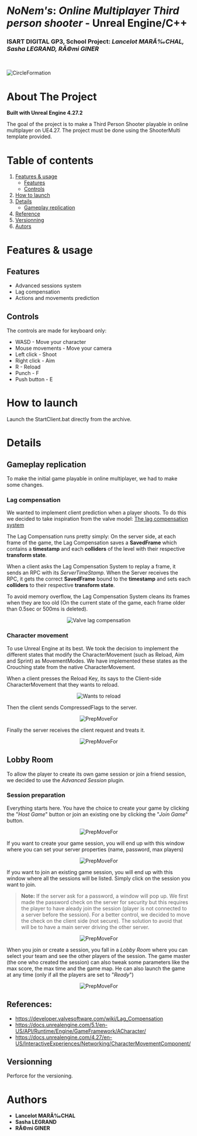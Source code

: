 # *NoNem's*: *Online Multiplayer Third person shooter* - **Unreal Engine/C++**
### ISART DIGITAL GP3, School Project: *Lancelot MARÃ‰CHAL, Sasha LEGRAND, RÃ©mi GINER*  

<br>

![CircleFormation](Annexes/lobby.png)

<!-- ABOUT THE PROJECT -->
# About The Project 
**Built with Unreal Engine 4.27.2**

The goal of the project is to make a Third Person Shooter playable in online multiplayer on UE4.27. The project must be done using the ShooterMulti template provided.

# Table of contents
1. [Features & usage](#features--usage)
    - [Features](#features)
    - [Controls](#controls)
3. [How to launch](#how-to-launch)
5. [Details](#details)
    - [Gameplay replication](#gameplay-replication)
5. [Reference](#references)
6. [Versionning](#versionning)
6. [Autors](#authors)

# Features & usage

## Features
- Advanced sessions system
- Lag compensation
- Actions and movements prediction

## Controls
The controls are made for keyboard only:
- WASD - Move your character
- Mouse movements - Move your camera
- Left click - Shoot
- Right click - Aim
- R - Reload
- Punch - F
- Push button - E

# How to launch
Launch the StartClient.bat directly from the archive.

# Details

## Gameplay replication 
To make the initial game playable in online multiplayer, we had to make some changes.

### **Lag compensation**
We wanted to implement client prediction when a player shoots. To do this 
we decided to take inspiration from the valve model: [The lag compensation system](https://developer.valvesoftware.com/wiki/Lag_Compensation.)

The Lag Compensation runs pretty simply: On the server side, at each frame of the game, the Lag Compensation saves a **SavedFrame** which contains a **timestamp**  and each **colliders** of the level with their respective **transform state**.

When a client asks the Lag Compensation System to replay a frame, it sends an RPC with its *ServerTimeStamp*. When the Server receives the RPC, it gets the correct **SavedFrame** bound to the **timestamp** and sets each **colliders** to their respective **transform state**.

To avoid memory overflow, the Lag Compensation System cleans its frames when they are too old (On the current state of the game, each frame older than 0.5sec or 500ms is deleted).

<div style="text-align:center">

![Valve lag compensation](Annexes/ValveLagCompensation.png)
</div>

### **Character movement**
To use Unreal Engine at its best. We took the decision to implement the different states that modify the CharacterMovement (such as Reload, Aim and Sprint) as MovementModes. We have implemented these states as the Crouching state from the native CharacterMovement.

When a client presses the Reload Key, its says to the Client-side CharacterMovement that they wants to reload.

<div style="text-align:center">

![Wants to reload](Annexes/WantToReload.png)
</div>

Then the client sends CompressedFlags to the server.

<div style="text-align:center">

![PrepMoveFor](Annexes/PreMoveFor.png)
</div>

Finally the server receives the client request and treats it.

<div style="text-align:center">

![PrepMoveFor](Annexes/WantsToServerSide.png)
</div>

## Lobby Room
To allow the player to create its own game session or join a friend session, we decided to use the *Advanced Session* plugin.

### **Session preparation**
Everything starts here. You have the choice to create your game by clicking the "*Host Game*" button or join an existing one by clicking the "*Join Game*" button.

<div style="text-align:center">

![PrepMoveFor](Annexes/MultiMenu.png)
</div>

If you want to create your game session, you will end up with this window where you can set your server properties (name, password, max players)

<div style="text-align:center">

![PrepMoveFor](Annexes/SessionCreation.png)
</div>

If you want to join an existing game session, you will end up with this window where all the sessions will be listed. Simply click on the session you want to join.

> **Note:** If the server ask for a password, a window will pop up. We first made the password check on the server for security but this requires the player to have aleady join the session (player is not connected to a server before the session). For a better control, we decided to move the check on the client side (not secure). The solution to avoid that will be to have a main server driving the other server.

<div style="text-align:center">

![PrepMoveFor](Annexes/FindingSession.png)
</div>

When you join or create a session, you fall in a *Lobby Room* where you can select your team and see the other players of the session. The game master (the one who created the session) can also tweak some parameters like the max score, the max time and the game map. He can also launch the game at any time (only if all the players are set to "*Ready*")

<div style="text-align:center">

![PrepMoveFor](Annexes/SessionLobby.png)
</div>

## References:
- https://developer.valvesoftware.com/wiki/Lag_Compensation
- https://docs.unrealengine.com/5.1/en-US/API/Runtime/Engine/GameFramework/ACharacter/
- https://docs.unrealengine.com/4.27/en-US/InteractiveExperiences/Networking/CharacterMovementComponent/

## Versionning
Perforce for the versioning.

# Authors
* **Lancelot MARÃ‰CHAL**
* **Sasha LEGRAND**
* **RÃ©mi GINER**